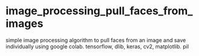 # image_processing_pull_faces_from_images
simple image processing algorithm to pull faces from an image and save individually using google colab. tensorflow, dlib, keras, cv2, matplotlib. pil
